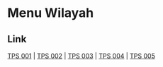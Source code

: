 # Menu Wilayah

## Link

[TPS 001](https://github.com/gigit-pemilu/pemilu-2024-82-maluku-utara/tree/main/pileg-dpr/hitung-suara/sub/82-maluku-utara/sub/72-kota-tidore-kepulauan/sub/05-tidore-utara/sub/1006-afa-afa/sub/001-tps)
 | 
[TPS 002](https://github.com/gigit-pemilu/pemilu-2024-82-maluku-utara/tree/main/pileg-dpr/hitung-suara/sub/82-maluku-utara/sub/72-kota-tidore-kepulauan/sub/05-tidore-utara/sub/1006-afa-afa/sub/002-tps)
 | 
[TPS 003](https://github.com/gigit-pemilu/pemilu-2024-82-maluku-utara/tree/main/pileg-dpr/hitung-suara/sub/82-maluku-utara/sub/72-kota-tidore-kepulauan/sub/05-tidore-utara/sub/1006-afa-afa/sub/003-tps)
 | 
[TPS 004](https://github.com/gigit-pemilu/pemilu-2024-82-maluku-utara/tree/main/pileg-dpr/hitung-suara/sub/82-maluku-utara/sub/72-kota-tidore-kepulauan/sub/05-tidore-utara/sub/1006-afa-afa/sub/004-tps)
 | 
[TPS 005](https://github.com/gigit-pemilu/pemilu-2024-82-maluku-utara/tree/main/pileg-dpr/hitung-suara/sub/82-maluku-utara/sub/72-kota-tidore-kepulauan/sub/05-tidore-utara/sub/1006-afa-afa/sub/005-tps)

